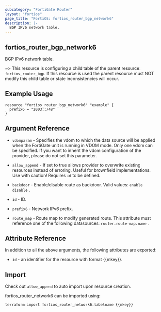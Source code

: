 ```yaml
---
subcategory: "FortiGate Router"
layout: "fortios"
page_title: "FortiOS: fortios_router_bgp_network6"
description: |-
  BGP IPv6 network table.
---
```


## fortios_router_bgp_network6
BGP IPv6 network table.

~> This resource is configuring a child table of the parent resource: `fortios_router_bgp`. If this resource is used the parent resource must NOT modify this child table or state inconsistencies will occur.


## Example Usage

```hcl
resource "fortios_router_bgp_network6" "example" {
  prefix6 = "2003::/48"
}
```

## Argument Reference
* `vdomparam` - Specifies the vdom to which the data source will be applied when the FortiGate unit is running in VDOM mode. Only one vdom can be specified. If you want to inherit the vdom configuration of the provider, please do not set this parameter.
* `allow_append` - If set to true allows provider to overwrite existing resources instead of erroring. Useful for brownfield implementations. Use with caution! Requires `id` to be defined.

* `backdoor` - Enable/disable route as backdoor. Valid values: `enable` `disable` .
* `id` - ID.
* `prefix6` - Network IPv6 prefix.
* `route_map` - Route map to modify generated route. This attribute must reference one of the following datasources: `router.route-map.name` .

## Attribute Reference

In addition to all the above arguments, the following attributes are exported:
* `id` - an identifier for the resource with format {{mkey}}.

## Import

Check out `allow_append` to auto import upon resource creation.

fortios_router_network6 can be imported using:
```sh
terraform import fortios_router_network6.labelname {{mkey}}
```
